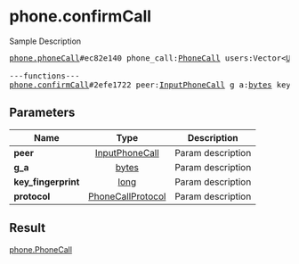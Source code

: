 # phone.confirmCall

Sample Description

<pre>
<a href="../constructor/phone.phoneCall">phone.phoneCall</a>#ec82e140 phone_call:<a href="../type/PhoneCall.md">PhoneCall</a> users:Vector&lt;<a href="../type/User.md">User</a>&gt; = <a href="../type/phone.PhoneCall.md">phone.PhoneCall</a>;

---functions---
<a href="../method/phone.confirmCall.md">phone.confirmCall</a>#2efe1722 peer:<a href="../type/InputPhoneCall.md">InputPhoneCall</a> g_a:<a href="../type/bytes.md">bytes</a> key_fingerprint:<a href="../type/long.md">long</a> protocol:<a href="../type/PhoneCallProtocol.md">PhoneCallProtocol</a> = <a href="../type/phone.PhoneCall.md">phone.PhoneCall</a>;</pre>
## Parameters

| Name | Type | Description |
|------|:----:|-------------|
| **peer** | <a href="../type/InputPhoneCall.md">InputPhoneCall</a> | Param description |
| **g_a** | <a href="../type/bytes.md">bytes</a> | Param description |
| **key_fingerprint** | <a href="../type/long.md">long</a> | Param description |
| **protocol** | <a href="../type/PhoneCallProtocol.md">PhoneCallProtocol</a> | Param description |

## Result

<a href="../type/phone.PhoneCall.md">phone.PhoneCall</a>

